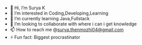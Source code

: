 - 👋 Hi, I’m Surya K
- 👀 I’m interested in Coding,Developing,Learning
- 🌱 I’m currently learning Java,Fullstack
- 💞️ I’m looking to collaborate with where i can i get knowledge 
- 📫 How to reach me @surya.thenmozhi04@gmail.com
- ⚡ Fun fact: Biggest procrastinator

<!---
Spicydark/Spicydark is a ✨ special ✨ repository because its `README.md` (this file) appears on your GitHub profile.
You can click the Preview link to take a look at your changes.
--->
